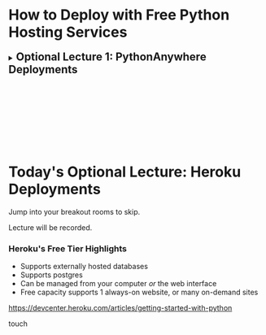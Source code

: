 # How to Deploy with Free Python Hosting Services

<details>
<summary><h2 style="display: inline; padding-top: 0">Optional Lecture 1: PythonAnywhere Deployments</h2></summary>

### PythonAnywhere's Free Tier Highlights

* Free (larger capacity than Heroku as long as you're not using too much console time)
* MySQL only
* Console-based

### Step by Step

This will follow along with the process I demoed during our option class lecture. (If available to you, you can find this on 18-3 in Bootcampspot or your lecture overview.)

#### 1. Create a free account on PythonAnywhere

The account you create will be the only way for you to manage your server.

For groups, you should consider that if you use one member's personal account, you may lose access to your server after class if they need to use their account for something else.

An alternative is to create a shared email account that all of you will have access to. Another advantage of this method is that you won't have to use your own personal project hosting resources for the group.

If you do choose to create a shared account, you can create a fake email address, or a real one. If you choose to use a fake email service, remember you will not be able to recover your account if you lose the password.

#### 2. Sync your project to git

If you haven't already, make sure your project runs locally and is synced to git.

You can also clone the project you're reading now.

#### 3. Clone your git repo onto PythonAnywhere

Open a console on PythonAnywhere. This console works just like the gitbash console you're used to, but is only accessible on your web browser.

Another 

</details>

<br/><br/><br/><br/><br/><br/><br/>

# Today's Optional Lecture: Heroku Deployments

Jump into your breakout rooms to skip.

Lecture will be recorded.

### Heroku's Free Tier Highlights

* Supports externally hosted databases
* Supports postgres
* Can be managed from your computer _or_ the web interface
* Free capacity supports 1 always-on website, or many on-demand sites


https://devcenter.heroku.com/articles/getting-started-with-python

touch